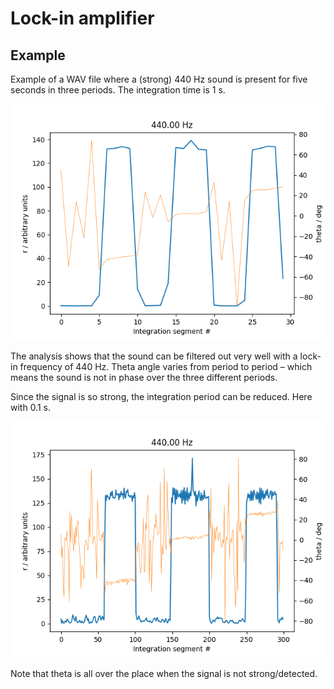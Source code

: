 Lock-in amplifier
=================

## Example

Example of a WAV file where a (strong) 440 Hz sound is present for five seconds in three periods. The integration time
is 1 s.

![Image](lock-in_analysis_440_Hz.png)

The analysis shows that the sound can be filtered out very well with a lock-in frequency of 440 Hz. Theta angle varies
from period to period – which means the sound is not in phase over the three different periods.

Since the signal is so strong, the integration period can be reduced. Here with 0.1 s.

![Image](lock-in_analysis_440_Hz_0o1s.png)

Note that theta is all over the place when the signal is not strong/detected.

